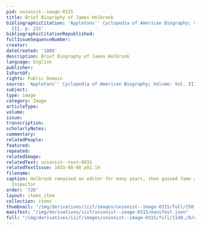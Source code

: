```yaml
---
pid: unionist--image-0315
title: Brief Biography of James Holbrook
bibliographicCitation: 'Appletons'' Cyclopedia of American Biography; Volume: Vol.
  III, p. 231'
bibliographicCitationRepublished: 
fullIssueSequenceNumber: 
creator: 
dateCreated: '1888'
description: Brief Biography of James Holbrook
language: English
publisher: 
IsPartOf: 
rights: Public Domain
source: 'Appletons'' Cyclopedia of American Biography; Volume: Vol. III, p. 231'
subject: 
type: image
category: Image
articleType: 
volume: 
issue: 
transcription: 
scholarlyNotes: 
commentary: 
relatedPeople: 
featured: 
repeated: 
relatedImage: 
relatedText: unionist--text-0033
relatedTextIssue: 1833-08-08 p02.19
filename: 
caption: Holbrook remained an editor for many years, then gained fame as a U.S. Postal
  Inspector
order: '726'
layout: items_item
collection: items
thumbnail: "/img/derivatives/iiif/images/unionist--image-0315/full/250,/0/default.jpg"
manifest: "/img/derivatives/iiif/unionist--image-0315/manifest.json"
full: "/img/derivatives/iiif/images/unionist--image-0315/full/1140,/0/default.jpg"
---
```

